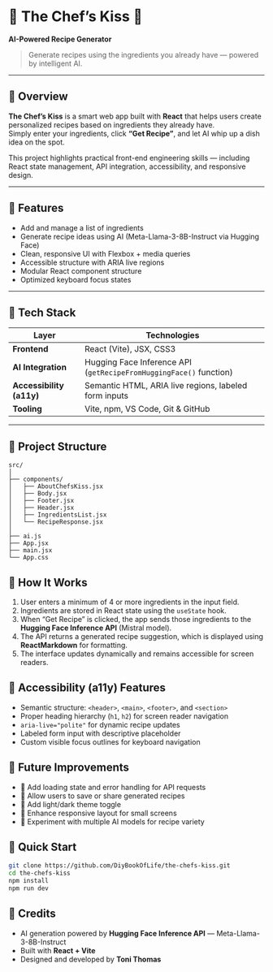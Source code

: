 # 🍳 The Chef’s Kiss 💋  
**AI-Powered Recipe Generator**

> Generate recipes using the ingredients you already have — powered by intelligent AI.

---

## 🌟 Overview
**The Chef’s Kiss** is a smart web app built with **React** that helps users create personalized recipes based on ingredients they already have.  
Simply enter your ingredients, click **“Get Recipe”**, and let AI whip up a dish idea on the spot.

This project highlights practical front-end engineering skills — including React state management, API integration, accessibility, and responsive design.

---

## 🧠 Features
- Add and manage a list of ingredients  
- Generate recipe ideas using AI (Meta-Llama-3-8B-Instruct via Hugging Face)  
- Clean, responsive UI with Flexbox + media queries  
- Accessible structure with ARIA live regions  
- Modular React component structure  
- Optimized keyboard focus states   

---

## 🧩 Tech Stack
| Layer | Technologies |
|--------|---------------|
| **Frontend** | React (Vite), JSX, CSS3 |
| **AI Integration** | Hugging Face Inference API  (`getRecipeFromHuggingFace()` function) |
| **Accessibility (a11y)** | Semantic HTML, ARIA live regions, labeled form inputs |
| **Tooling** | Vite, npm, VS Code, Git & GitHub |

---

## 📁 Project Structure
```plaintext
src/
│
├── components/
│   ├── AboutChefsKiss.jsx
│   ├── Body.jsx
│   ├── Footer.jsx
│   ├── Header.jsx
│   ├── IngredientsList.jsx
│   └── RecipeResponse.jsx
│
├── ai.js
├── App.jsx
├── main.jsx
└── App.css
```
## 🧪 How It Works
1. User enters a minimum of 4 or more ingredients in the input field.  
2. Ingredients are stored in React state using the `useState` hook.  
3. When “Get Recipe” is clicked, the app sends those ingredients to the **Hugging Face Inference API** (Mistral model).  
4. The API returns a generated recipe suggestion, which is displayed using **ReactMarkdown** for formatting.  
5. The interface updates dynamically and remains accessible for screen readers.

## 🧭 Accessibility (a11y) Features
- Semantic structure: `<header>`, `<main>`, `<footer>`, and `<section>`  
- Proper heading hierarchy (`h1`, `h2`) for screen reader navigation  
- `aria-live="polite"` for dynamic recipe updates  
- Labeled form input with descriptive placeholder  
- Custom visible focus outlines for keyboard navigation  

## 🚀 Future Improvements
- 🔄 Add loading state and error handling for API requests  
- 📝 Allow users to save or share generated recipes  
- 🎨 Add light/dark theme toggle  
- 📱 Enhance responsive layout for small screens  
- 🤖 Experiment with multiple AI models for recipe variety  

## 🧰 Quick Start
```bash
git clone https://github.com/DiyBookOfLife/the-chefs-kiss.git
cd the-chefs-kiss
npm install
npm run dev
```

## 🧾 Credits
- AI generation powered by **Hugging Face Inference API** — Meta-Llama-3-8B-Instruct  
- Built with **React + Vite**  
- Designed and developed by **Toni Thomas**








